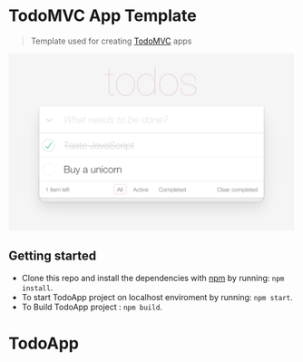 # TodoMVC App Template

> Template used for creating [TodoMVC](http://todomvc.com) apps

![](https://github.com/tastejs/todomvc-app-css/raw/master/screenshot.png)


## Getting started

- Clone this repo and install the dependencies with [npm](https://npmjs.com) by running: `npm install`.
- To start TodoApp project on localhost enviroment by running: `npm start`.
- To Build TodoApp project : `npm build`.

# TodoApp